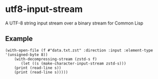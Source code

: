 # utf8-input-stream

A UTF-8 string input stream over a binary stream for Common Lisp

## Example

```Lisp
(with-open-file (f #"data.txt.zst" :direction :input :element-type '(unsigned-byte 8))
    (with-decompressing-stream (zstd-s f)
       (let ((s (make-character-input-stream zstd-s)))
	(print (read-line s))
	(print (read-line s)))))
```
